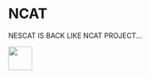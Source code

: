 # NCAT
NESCAT IS BACK LIKE NCAT PROJECT...

<a href="https://github.com/nathalislight/NCAT/tree/main/NCATPRO"><img src="https://github.com/nathalislight/NCAT/raw/main/IMAGES/CATEGORY_IMAGES/NCAT_PRO.png" align="left" height="48" width="48" ></a>
